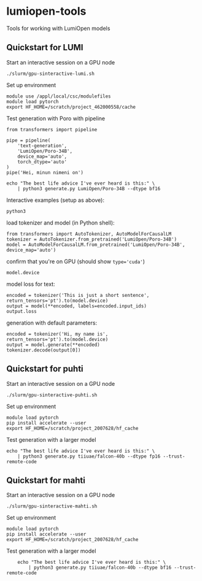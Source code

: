 # lumiopen-tools

Tools for working with LumiOpen models

## Quickstart for LUMI

Start an interactive session on a GPU node

```
./slurm/gpu-sinteractive-lumi.sh
```

Set up environment

```
module use /appl/local/csc/modulefiles
module load pytorch
export HF_HOME=/scratch/project_462000558/cache
```

Test generation with Poro
with pipeline

```
from transformers import pipeline

pipe = pipeline(
    'text-generation',
    'LumiOpen/Poro-34B',
    device_map='auto',
    torch_dtype='auto'
)
pipe('Hei, minun nimeni on')

```
```
echo "The best life advice I've ever heard is this:" \
    | python3 generate.py LumiOpen/Poro-34B --dtype bf16 
```

Interactive examples (setup as above):

```
python3
```

load tokenizer and model (in Python shell):

```
from transformers import AutoTokenizer, AutoModelForCausalLM
tokenizer = AutoTokenizer.from_pretrained('LumiOpen/Poro-34B')
model = AutoModelForCausalLM.from_pretrained('LumiOpen/Poro-34B', device_map='auto')
```

confirm that you're on GPU (should show `type='cuda'`)

```
model.device
```

model loss for text:

```
encoded = tokenizer('This is just a short sentence', return_tensors='pt').to(model.device)
output = model(**encoded, labels=encoded.input_ids)
output.loss
```

generation with default parameters:

```
encoded = tokenizer('Hi, my name is', return_tensors='pt').to(model.device)
output = model.generate(**encoded)
tokenizer.decode(output[0])
```

## Quickstart for puhti

Start an interactive session on a GPU node

```
./slurm/gpu-sinteractive-puhti.sh
```

Set up environment

```
module load pytorch
pip install accelerate --user
export HF_HOME=/scratch/project_2007628/hf_cache
```

Test generation with a larger model

```
echo "The best life advice I've ever heard is this:" \
    | python3 generate.py tiiuae/falcon-40b --dtype fp16 --trust-remote-code
```

## Quickstart for mahti

Start an interactive session on a GPU node

```
./slurm/gpu-sinteractive-mahti.sh
```

Set up environment

```
module load pytorch
pip install accelerate --user
export HF_HOME=/scratch/project_2007628/hf_cache
```

Test generation with a larger model

```
    echo "The best life advice I've ever heard is this:" \
        | python3 generate.py tiiuae/falcon-40b --dtype bf16 --trust-remote-code
```
